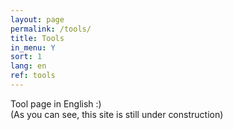 ```yaml
---
layout: page
permalink: /tools/
title: Tools
in_menu: Y
sort: 1
lang: en
ref: tools
---
```


Tool page in English :)  
(As you can see, this site is still under construction)